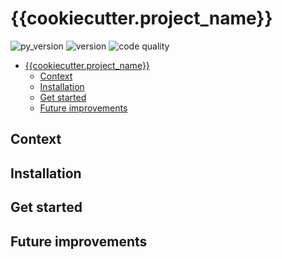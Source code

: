 # {{cookiecutter.project_name}}
![py_version](https://img.shields.io/badge/python-^3.8-blue?style=for-the-badge&logo=python&logoColor=9cf) ![version](https://img.shields.io/badge/version-0.1.0-gree?style=for-the-badge&logo=semver) ![code quality](https://img.shields.io/badge/code_quality-A-51C62B?style=for-the-badge&logo=codeforces&logoColor=9cf)

<!-- TOC depthFrom:1 depthTo:6 withLinks:1 updateOnSave:1 orderedList:0 -->

- [{{cookiecutter.project_name}}](#cookiecutterproject_name)
	- [Context](#context)
	- [Installation](#installation)
	- [Get started](#get-started)
	- [Future improvements](#future-improvements)

<!-- /TOC -->

## Context

## Installation

## Get started

## Future improvements
